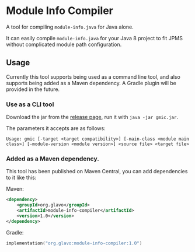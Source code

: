 # Module Info Compiler

A tool for compiling `module-info.java` for Java alone.

It can easily compile `module-info.java` for your Java 8 project to fit JPMS without complicated module path configuration.


## Usage

Currently this tool supports being used as a command line tool, and also supports being added as a Maven dependency.
A Gradle plugin will be provided in the future.

### Use as a CLI tool

Download the jar from the [release page](https://github.com/Glavo/GMIC/releases/),
run it with `java -jar gmic.jar`.

The parameters it accepts are as follows:

```
Usage: gmic [-target <target compatibility>] [-main-class <module main class>] [-module-version <module version>] <source file> <target file>
```

### Added as a Maven dependency.

This tool has been published on Maven Central, you can add dependencies to it like this:

Maven:
```xml
<dependency>
    <groupId>org.glavo</groupId>
    <artifactId>module-info-compiler</artifactId>
    <version>1.0</version>
</dependency>
```

Gradle:

```kotlin
implementation("org.glavo:module-info-compiler:1.0")
```